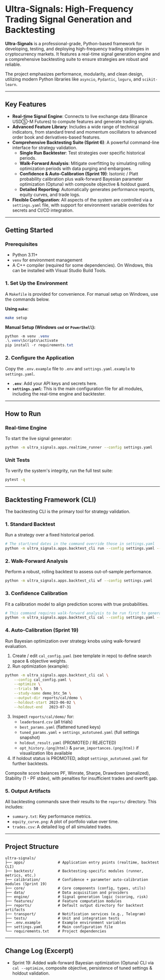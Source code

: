 # Ultra-Signals: High-Frequency Trading Signal Generation and Backtesting

**Ultra-Signals** is a professional-grade, Python-based framework for developing, testing, and deploying high-frequency trading strategies in cryptocurrency markets. It features a real-time signal generation engine and a comprehensive backtesting suite to ensure strategies are robust and reliable.

The project emphasizes performance, modularity, and clean design, utilizing modern Python libraries like `asyncio`, `Pydantic`, `loguru`, and `scikit-learn`.

---
## Key Features

*   **Real-time Signal Engine**: Connects to live exchange data (Binance USDⓈ-M Futures) to compute features and generate trading signals.
*   **Advanced Feature Library**: Includes a wide range of technical indicators, from standard trend and momentum oscillators to advanced order book and derivatives-based features.
*   **Comprehensive Backtesting Suite (Sprint 6)**: A powerful command-line interface for strategy validation.
    *   **Single Run Backtester**: Test strategies over specific historical periods.
    *   **Walk-Forward Analysis**: Mitigate overfitting by simulating rolling optimization periods with data purging and embargoes.
    *   **Confidence & Auto-Calibration (Sprint 19)**: Isotonic / Platt probability calibration plus walk-forward Bayesian parameter optimization (Optuna) with composite objective & holdout guard.
    *   **Detailed Reporting**: Automatically generates performance reports, equity curves, and trade logs.
*   **Flexible Configuration**: All aspects of the system are controlled via a `settings.yaml` file, with support for environment variable overrides for secrets and CI/CD integration.

---
## Getting Started

### Prerequisites

*   Python 3.11+
*   `venv` for environment management
*   A C++ compiler (required for some dependencies). On Windows, this can be installed with Visual Studio Build Tools.

### 1. Set Up the Environment

A `Makefile` is provided for convenience. For manual setup on Windows, use the commands below.

**Using `make`:**
```bash
make setup
```

**Manual Setup (Windows `cmd` or `PowerShell`):**
```powershell
python -m venv .venv
.\.venv\Scripts\activate
pip install -r requirements.txt
```

### 2. Configure the Application

Copy the `.env.example` file to `.env` and `settings.yaml.example` to `settings.yaml`.

*   **`.env`**: Add your API keys and secrets here.
*   **`settings.yaml`**: This is the main configuration file for all modules, including the real-time engine and backtester.

---
## How to Run

### Real-time Engine

To start the live signal generator:
```bash
python -m ultra_signals.apps.realtime_runner --config settings.yaml
```

### Unit Tests

To verify the system's integrity, run the full test suite:
```bash
pytest -q
```

---
## Backtesting Framework (CLI)

The backtesting CLI is the primary tool for strategy validation.

### 1. Standard Backtest

Run a strategy over a fixed historical period.
```bash
# The start/end dates in the command override those in settings.yaml
python -m ultra_signals.apps.backtest_cli run --config settings.yaml --start 2024-01-01 --end 2024-06-30
```

### 2. Walk-Forward Analysis

Perform a robust, rolling backtest to assess out-of-sample performance.
```bash
python -m ultra_signals.apps.backtest_cli wf --config settings.yaml
```

### 3. Confidence Calibration

Fit a calibration model to align prediction scores with true probabilities.
```bash
# This command requires walk-forward analysis to be run first to generate predictions
python -m ultra_signals.apps.backtest_cli cal --config settings.yaml --method isotonic
```

### 4. Auto-Calibration (Sprint 19)

Run Bayesian optimization over strategy knobs using walk-forward evaluation.

1. Create / edit `cal_config.yaml` (see template in repo) to define search space & objective weights.
2. Run optimization (example):
```bash
python -m ultra_signals.apps.backtest_cli cal \
    --config cal_config.yaml \
    --optimize \
    --trials 50 \
    --study-name demo_btc_5m \
    --output-dir reports/cal/demo \
    --holdout-start 2023-06-02 \
    --holdout-end   2023-07-31
```
3. Inspect `reports/cal/demo/` for:
     - `leaderboard.csv` (all trials)
     - `best_params.yaml` (flattened tuned keys)
     - `tuned_params.yaml` + `settings_autotuned.yaml` (full settings snapshot)
     - `holdout_result.yaml` (PROMOTED / REJECTED)
    - `opt_history.(png|html)` & `param_importances.(png|html)` if visualization libs available
4. If holdout status is PROMOTED, adopt `settings_autotuned.yaml` for further backtests.

Composite score balances PF, Winrate, Sharpe, Drawdown (penalized), Stability (1 - PF stdev), with penalties for insufficient trades and overfit gap.

### 5. Output Artifacts

All backtesting commands save their results to the `reports/` directory. This includes:
*   `summary.txt`: Key performance metrics.
*   `equity_curve.png`: A plot of portfolio value over time.
*   `trades.csv`: A detailed log of all simulated trades.

---

## Project Structure

```
ultra-signals/
├── apps/               # Application entry points (realtime, backtest CLI)
├── backtest/           # Backtesting-specific modules (runner, metrics, etc.)
├── calibration/        # Confidence + parameter auto-calibration modules (Sprint 19)
├── core/               # Core components (config, types, utils)
├── data/               # Data acquisition and providers
├── engine/             # Signal generation logic (scoring, risk)
├── features/           # Feature computation modules
├── reports/            # Default output directory for backtest artifacts
├── transport/          # Notification services (e.g., Telegram)
├── tests/              # Unit and integration tests
├── .env.example        # Example environment variables
├── settings.yaml       # Main configuration file
└── requirements.txt    # Project dependencies
```

---
## Change Log (Excerpt)

* Sprint 19: Added walk-forward Bayesian optimization (Optuna) CLI via `cal --optimize`, composite objective, persistence of tuned settings & holdout validation.